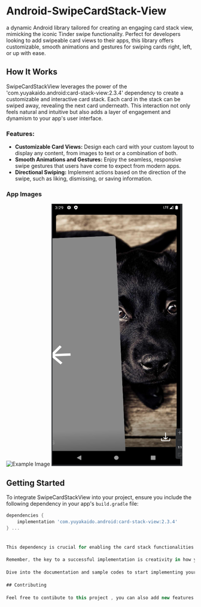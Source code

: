 # Android-SwipeCardStack-View
a dynamic Android library tailored for creating an engaging card stack view, mimicking the iconic Tinder swipe functionality. Perfect for developers looking to add swipeable card views to their apps, this library offers customizable, smooth animations and gestures for swiping cards right, left, or up with ease. 

## How It Works

SwipeCardStackView leverages the power of the 'com.yuyakaido.android:card-stack-view:2.3.4' dependency to create a customizable and interactive card stack. Each card in the stack can be swiped away, revealing the next card underneath. This interaction not only feels natural and intuitive but also adds a layer of engagement and dynamism to your app's user interface.

### Features:
- **Customizable Card Views:** Design each card with your custom layout to display any content, from images to text or a combination of both.
- **Smooth Animations and Gestures:** Enjoy the seamless, responsive swipe gestures that users have come to expect from modern apps.
- **Directional Swiping:** Implement actions based on the direction of the swipe, such as liking, dismissing, or saving information.

### App Images
<img src="Images/homescreen.png" alt="Example Image" width="350" height="700">
<img src="Images/swipe.png" alt="Example Image" width="350" height="700">

## Getting Started

To integrate SwipeCardStackView into your project, ensure you include the following dependency in your app's `build.gradle` file:

```gradle
dependencies {
    implementation 'com.yuyakaido.android:card-stack-view:2.3.4'
} ...


This dependency is crucial for enabling the card stack functionalities within your application. By incorporating SwipeCardStackView, you're not just enhancing your app's UI/UX; you're also creating an interactive experience that can keep your users engaged.

Remember, the key to a successful implementation is creativity in how you design your cards and the interactions that follow each swipe. Whether it's for a dating app, a job search platform, or a product browsing feature, SwipeCardStackView is flexible enough to fit your needs.

Dive into the documentation and sample codes to start implementing your swipeable card stack view today. Happy coding!

## Contributing

Feel free to contibute to this project , you can also add new features to make it more better , Thanks ...
